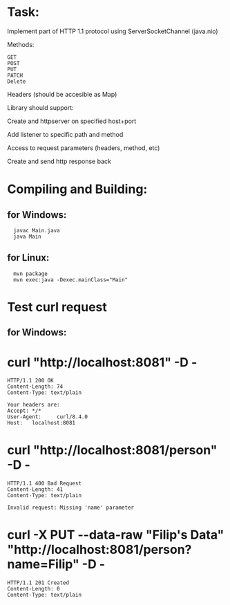 # Task:
Implement part of HTTP 1.1 protocol using ServerSocketChannel (java.nio)

Methods:

    GET
    POST
    PUT
    PATCH
    Delete

Headers (should be accesible as Map)

Library should support:

Create and httpserver on specified host+port

Add listener to specific path and method

Access to request parameters (headers, method, etc)

Create and send http response back


# Compiling and Building:

## for Windows:
        
      javac Main.java
      java Main

## for Linux:

      mvn package
      mvn exec:java -Dexec.mainClass="Main"

# Test curl request

  ## for Windows:

  # curl "http://localhost:8081" -D -
  
    HTTP/1.1 200 OK
    Content-Length: 74
    Content-Type: text/plain
    
    Your headers are:
    Accept: */*
    User-Agent:     curl/8.4.0
    Host:   localhost:8081

# curl "http://localhost:8081/person" -D -

    HTTP/1.1 400 Bad Request
    Content-Length: 41
    Content-Type: text/plain
    
    Invalid request: Missing 'name' parameter

# curl -X PUT  --data-raw "Filip's Data" "http://localhost:8081/person?name=Filip" -D -

    HTTP/1.1 201 Created
    Content-Length: 0
    Content-Type: text/plain
      

  

      
